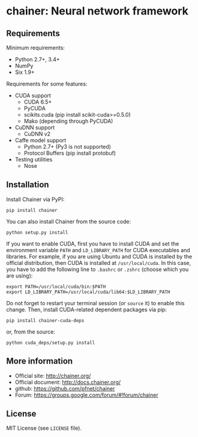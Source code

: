 # chainer: Neural network framework

## Requirements

Minimum requirements:
- Python 2.7+, 3.4+
- NumPy
- Six 1.9+

Requirements for some features:
- CUDA support
  - CUDA 6.5+
  - PyCUDA
  - scikits.cuda (pip install scikit-cuda>=0.5.0)
  - Mako (depending through PyCUDA)
- CuDNN support
  - CuDNN v2
- Caffe model support
  - Python 2.7+ (Py3 is not supported)
  - Protocol Buffers (pip install protobuf)
- Testing utilities
  - Nose

## Installation

Install Chainer via PyPI:
```
pip install chainer
```

You can also install Chainer from the source code:
```
python setup.py install
```

If you want to enable CUDA, first you have to install CUDA and set the environment variable `PATH` and `LD_LIBRARY_PATH` for CUDA executables and libraries.
For example, if you are using Ubuntu and CUDA is installed by the official distribution, then CUDA is installed at `/usr/local/cuda`.
In this case, you have to add the following line to `.bashrc` or `.zshrc` (choose which you are using):
```
export PATH=/usr/local/cuda/bin:$PATH
export LD_LIBRARY_PATH=/usr/local/cuda/lib64:$LD_LIBRARY_PATH
```
Do not forget to restart your terminal session (or `source` it) to enable this change.
Then, install CUDA-related dependent packages via pip:
```
pip install chainer-cuda-deps
```
or, from the source:
```
python cuda_deps/setup.py install
```

## More information

- Official site: http://chainer.org/
- Official document: http://docs.chainer.org/
- github: https://github.com/pfnet/chainer
- Forum: https://groups.google.com/forum/#!forum/chainer


## License

MIT License (see `LICENSE` file).
